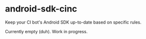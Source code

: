 # android-sdk-cinc
Keep your CI bot's Android SDK up-to-date based on specific rules.

Currently empty (duh). Work in progress.
